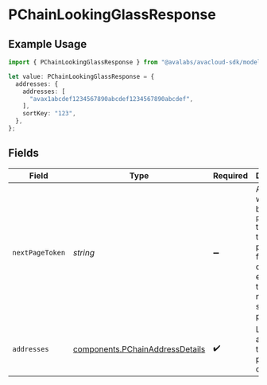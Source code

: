 # PChainLookingGlassResponse

## Example Usage

```typescript
import { PChainLookingGlassResponse } from "@avalabs/avacloud-sdk/models/components";

let value: PChainLookingGlassResponse = {
  addresses: {
    addresses: [
      "avax1abcdef1234567890abcdef1234567890abcdef",
    ],
    sortKey: "123",
  },
};
```

## Fields

| Field                                                                                                                                  | Type                                                                                                                                   | Required                                                                                                                               | Description                                                                                                                            |
| -------------------------------------------------------------------------------------------------------------------------------------- | -------------------------------------------------------------------------------------------------------------------------------------- | -------------------------------------------------------------------------------------------------------------------------------------- | -------------------------------------------------------------------------------------------------------------------------------------- |
| `nextPageToken`                                                                                                                        | *string*                                                                                                                               | :heavy_minus_sign:                                                                                                                     | A token, which can be sent as `pageToken` to retrieve the next page. If this field is omitted or empty, there are no subsequent pages. |
| `addresses`                                                                                                                            | [components.PChainAddressDetails](../../models/components/pchainaddressdetails.md)                                                     | :heavy_check_mark:                                                                                                                     | List of addresses that match provided criteria.                                                                                        |